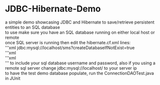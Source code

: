 # JDBC-Hibernate-Demo
a simple demo showcasing JDBC and Hibernate to save/retrieve persistent entities to an SQL database<br>
to use make sure you have an SQL database running on either local host or remote<br>
once SQL server is running then edit the hibernate.cf.xml lines:<br>
'''xml
        <property name="connection.url">jdbc:mysql://localhost/sms?createDatabaseIfNotExist=true</property><br>
        '''xml
        <property name="connection.username"></property><br>
        '''xml
        <property name="connection.password"></property><br>
        '''
to include your sql database username and password, also if you using a remote sql server change jdbc:mysql://localhost/ to your server ip<br>
to have the test demo database populate, run the ConnectionDAOTest.java in JUnit<br>
